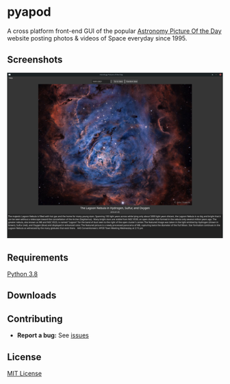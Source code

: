 # pyapod

A cross platform front-end GUI of the popular [Astronomy Picture Of the Day](https://apod.nasa.gov/apod/astropix.html) website posting photos & videos of Space everyday since 1995.

## Screenshots
![Gui_screenshot](img/screenshot.png)

## Requirements
[Python 3.8](https://www.python.org/downloads)

## Downloads

## Contributing
* **Report a bug:** See [issues](https://github.com/Foussy/APOD_NASA_Foussy/issues)

## License
[MIT License](LICENSE)
